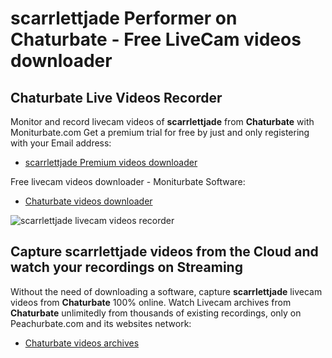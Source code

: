 # scarrlettjade Performer on Chaturbate - Free LiveCam videos downloader

## Chaturbate Live Videos Recorder

Monitor and record livecam videos of **scarrlettjade** from **Chaturbate** with Moniturbate.com
Get a premium trial for free by just and only registering with your Email address:
* [scarrlettjade Premium videos downloader](https://moniturbate.com/request-demo-licence-key.html)

Free livecam videos downloader - Moniturbate Software:
* [Chaturbate videos downloader](https://moniturbate.com/moniturbate-download-software.html)

![scarrlettjade livecam videos recorder](https://peachurnet.com/templates/moniturbate-software.png)


## Capture scarrlettjade videos from the Cloud and watch your recordings on Streaming

Without the need of downloading a software, capture **scarrlettjade** livecam videos from **Chaturbate** 100% online.
Watch Livecam archives from **Chaturbate** unlimitedly from thousands of existing recordings, only on Peachurbate.com and its websites network:
* [Chaturbate videos archives](https://peachurnet.com/)